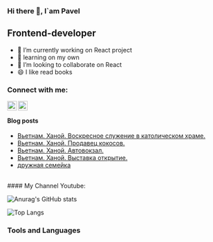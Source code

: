### Hi there 👋, I`am Pavel

## Frontend-developer
- 🔭 I’m currently working on React project
- 🌱 learning on my own
- 👯 I’m looking to collaborate on React
- 😄 I like read books



### Connect with me: 

[<img align="left" alt="" width="22" src="https://my-portfolio-vert-alpha.vercel.app/">][website]
[<img align="left" alt="" width="22" src="https://my-portfolio-vert-alpha.vercel.app/">][youtube]

<br />

#### Blog posts
<!-- BLOG-POST-LIST:START -->
- [Вьетнам. Ханой. Воскресное служение в католическом храме.](https://www.youtube.com/watch?v=p2bLS6vSGDA)
- [Вьетнам. Ханой. Продавец кокосов.](https://www.youtube.com/watch?v=0aaG5SyVUuc)
- [Вьетнам. Ханой. Автовокзал.](https://www.youtube.com/watch?v=mffELdfy5qM)
- [Вьетнам. Ханой. Выставка открытие.](https://www.youtube.com/watch?v=0UDaAdjm6qU)
- [дружная семейка](https://www.youtube.com/watch?v=vg4AQMYppUo)
<!-- BLOG-POST-LIST:END -->
<br />
#### My Channel Youtube:
<!-- YOUTUBE:START -->
<!-- YOUTUBE:END -->

<br />

![Anurag's GitHub stats](https://github-readme-stats.vercel.app/api?username=coderman19)
<br />

![Top Langs](https://github-readme-stats.vercel.app/api/top-langs/?username=coderman19)

### Tools and Languages


<br />

[website]: https://my-portfolio-vert-alpha.vercel.app/
[youtube]: https://www.youtube.com/user/MrGreenman02
<!--
**coderman19/coderman19** is a ✨ _special_ ✨ repository because its `README.md` (this file) appears on your GitHub profile.

Here are some ideas to get you started:
-->